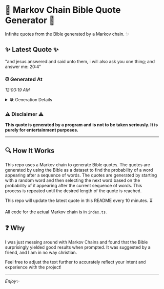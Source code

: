 # 📖 Markov Chain Bible Quote Generator 📖

Infinite quotes from the Bible generated by a Markov chain. ✨

## ✨ Latest Quote ✨
"and jesus answered and said unto them, i will also ask you one thing; and answer me: 20:4"

### ⏰ Generated At
*12:00:19 AM*

<details>
    <summary>🛠️ Generation Details</summary>
    <p>
        <strong>🌱 Seed:</strong> and<br>
        <strong>🔄 Iterations:</strong> 17<br>
        <strong>📜 Context History:</strong><br>[ and ]: jesus<br>[ and, jesus ]: answered<br>[ and, jesus, answered ]: and<br>[ and, jesus, answered, and ]: said<br>[ and, jesus, answered, and, said ]: unto<br>[ and, jesus, answered, and, said, unto ]: them,<br>[ jesus, answered, and, said, unto, them, ]: i<br>[ answered, and, said, unto, them,, i ]: will<br>[ and, said, unto, them,, i, will ]: also<br>[ said, unto, them,, i, will, also ]: ask<br>[ unto, them,, i, will, also, ask ]: you<br>[ them,, i, will, also, ask, you ]: one<br>[ i, will, also, ask, you, one ]: thing;<br>[ will, also, ask, you, one, thing; ]: and<br>[ also, ask, you, one, thing;, and ]: answer<br>[ ask, you, one, thing;, and, answer ]: me:<br>[ you, one, thing;, and, answer, me: ]: 20:4<br>
    </p>
</details>

### ⚠️ Disclaimer ⚠️
**This quote is generated by a program and is not to be taken seriously. It is purely for entertainment purposes.**

---

## 🔍 How It Works

This repo uses a Markov chain to generate Bible quotes. The quotes are generated by using the Bible as a dataset to find the probability of a word appearing after a sequence of words. The quotes are generated by starting with a random word and then selecting the next word based on the probability of it appearing after the current sequence of words. This process is repeated until the desired length of the quote is reached.

This repo will update the latest quote in this README every 10 minutes. ⏳

All code for the actual Markov chain is in `index.ts`.

## ❓ Why

I was just messing around with Markov Chains and found that the Bible surprisingly yielded good results when prompted. 
It was suggested by a friend, and I am in no way christian.

Feel free to adjust the text further to accurately reflect your intent and experience with the project!

---

*Enjoy*✨
